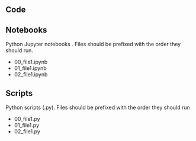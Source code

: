 ## Code 

## Notebooks 
Python Jupyter notebooks . Files should be prefixed with the order they should run. 

- 00_file1.ipynb
- 01_file1.ipynb
- 02_file1.ipynb

## Scripts 
Python scripts (.py). Files should be prefixed with the order they should run 

- 00_file1.py
- 01_file1.py
- 02_file1.py